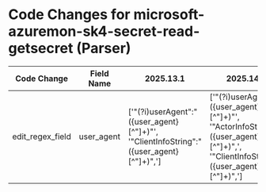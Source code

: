 # Code Changes for microsoft-azuremon-sk4-secret-read-getsecret (Parser)

| Code Change | Field Name | 2025.13.1 | 2025.14.1 |
|-------------|------------|-----------|------------|
| edit_regex_field | user_agent | ['"(?i)userAgent":"({user_agent}[^"]+)"', '"ClientInfoString":"({user_agent}[^"]+)",'] | ['"(?i)userAgent":"({user_agent}[^"]+)"', '"ActorInfoString":"({user_agent}[^"]+)",', '"ClientInfoString":"({user_agent}[^"]+)",'] |